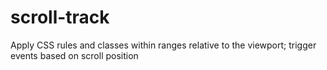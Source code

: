 # scroll-track
Apply CSS rules and classes within ranges relative to the viewport; trigger events based on scroll position
